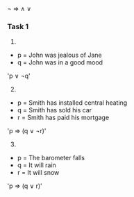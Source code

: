  ¬ ⇒ ∧ ∨ 

### Task 1 ###

1.
 - p = John was jealous of Jane
 - q = John was in a good mood

'p ∨ ¬q'

2. 
 - p = Smith has installed central heating
 - q = Smith has sold his car
 - r = Smith has paid his mortgage

'p ⇒ (q ∨ ¬r)'

3.
 - p = The barometer falls
 - q = It will rain
 - r = It will snow

'p ⇒ (q ∨ r)'


